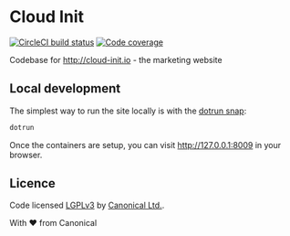 # Cloud Init

[![CircleCI build status](https://circleci.com/gh/canonical-web-and-design/cloud-init.io.svg?style=shield)](https://circleci.com/gh/canonical-web-and-design/cloud-init.io)
[![Code coverage](https://codecov.io/gh/canonical-web-and-design/cloud-init.io/branch/master/graph/badge.svg)](https://codecov.io/gh/canonical-web-and-design/cloud-init.io)

Codebase for http://cloud-init.io - the marketing website

## Local development

The simplest way to run the site locally is with the [dotrun snap](https://snapcraft.io/dotrun):

```bash
dotrun
```

Once the containers are setup, you can visit <http://127.0.0.1:8009> in your browser.

## Licence

Code licensed [LGPLv3](http://opensource.org/licenses/lgpl-3.0.html) by [Canonical Ltd.](http://www.canonical.com/).

With ♥ from Canonical
